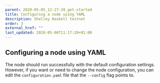 ```yaml
---
parent: 2020-05-05_12-27-39_get-started
title: Configuring a node using YAML
description: Shelley Haskell testnet
order: 3
external_href: ""
last_updated: 2020-05-06T11:17:20+01:00
---
```

## Configuring a node using YAML

The node should run successfully with the default configuration settings. However, if you want or need to change the node configuration, you can edit the `configuration.yaml` file that the `--config` flag points to.